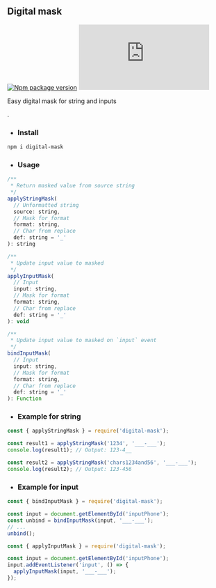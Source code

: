 ## Digital mask
[![Npm package version](https://badgen.net/npm/v/digital-mask)](https://npmjs.com/package/digital-mask)
[![Small size](https://badge-size.herokuapp.com/neki-dev/digital-mask/master/dist/index.js)](https://github.com/neki-dev/digital-mask/blob/master/dist/index.js)

Easy digital mask for string and inputs

.

* ### Install

```sh
npm i digital-mask
```

* ### Usage

```js
/**
 * Return masked value from source string
 */
applyStringMask(
  // Unformatted string
  source: string,
  // Mask for format
  format: string,
  // Сhar from replace
  def: string = '_'
): string

/**
 * Update input value to masked
 */
applyInputMask(
  // Input
  input: string,
  // Mask for format
  format: string,
  // Сhar from replace
  def: string = '_'
): void

/**
 * Update input value to masked on `input` event
 */
bindInputMask(
  // Input
  input: string,
  // Mask for format
  format: string,
  // Сhar from replace
  def: string = '_'
): Function
```

* ### Example for string
```jsx
const { applyStringMask } = require('digital-mask');

const result1 = applyStringMask('1234', '___-___');
console.log(result1); // Output: 123-4__

const result2 = applyStringMask('chars1234and56', '___-___');
console.log(result2); // Output: 123-456
```

* ### Example for input

```jsx
const { bindInputMask } = require('digital-mask');

const input = document.getElementById('inputPhone');
const unbind = bindInputMask(input, '___-___');
// ...
unbind();
```
```jsx
const { applyInputMask } = require('digital-mask');

const input = document.getElementById('inputPhone');
input.addEventListener('input', () => {
  applyInputMask(input, '___-___');
});
```